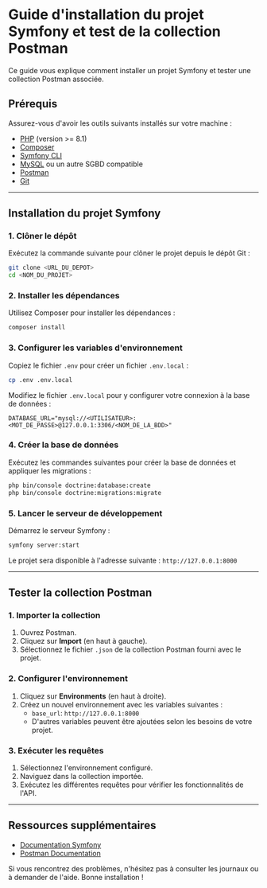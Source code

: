 # Guide d'installation du projet Symfony et test de la collection Postman

Ce guide vous explique comment installer un projet Symfony et tester une collection Postman associée.

## Prérequis

Assurez-vous d'avoir les outils suivants installés sur votre machine :
- [PHP](https://www.php.net/downloads) (version >= 8.1)
- [Composer](https://getcomposer.org/)
- [Symfony CLI](https://symfony.com/download)
- [MySQL](https://www.mysql.com/) ou un autre SGBD compatible
- [Postman](https://www.postman.com/downloads/)
- [Git](https://git-scm.com/)

---

## Installation du projet Symfony

### 1. Clôner le dépôt

Exécutez la commande suivante pour clôner le projet depuis le dépôt Git :

```bash
git clone <URL_DU_DEPOT>
cd <NOM_DU_PROJET>
```

### 2. Installer les dépendances

Utilisez Composer pour installer les dépendances :

```bash
composer install
```

### 3. Configurer les variables d'environnement

Copiez le fichier `.env` pour créer un fichier `.env.local` :

```bash
cp .env .env.local
```

Modifiez le fichier `.env.local` pour y configurer votre connexion à la base de données :

```
DATABASE_URL="mysql://<UTILISATEUR>:<MOT_DE_PASSE>@127.0.0.1:3306/<NOM_DE_LA_BDD>"
```

### 4. Créer la base de données

Exécutez les commandes suivantes pour créer la base de données et appliquer les migrations :

```bash
php bin/console doctrine:database:create
php bin/console doctrine:migrations:migrate
```

### 5. Lancer le serveur de développement

Démarrez le serveur Symfony :

```bash
symfony server:start
```

Le projet sera disponible à l'adresse suivante : `http://127.0.0.1:8000`

---

## Tester la collection Postman

### 1. Importer la collection

1. Ouvrez Postman.
2. Cliquez sur **Import** (en haut à gauche).
3. Sélectionnez le fichier `.json` de la collection Postman fourni avec le projet.

### 2. Configurer l'environnement

1. Cliquez sur **Environments** (en haut à droite).
2. Créez un nouvel environnement avec les variables suivantes :
    - `base_url`: `http://127.0.0.1:8000`
    - D'autres variables peuvent être ajoutées selon les besoins de votre projet.

### 3. Exécuter les requêtes

1. Sélectionnez l'environnement configuré.
2. Naviguez dans la collection importée.
3. Exécutez les différentes requêtes pour vérifier les fonctionnalités de l'API.

---

## Ressources supplémentaires

- [Documentation Symfony](https://symfony.com/doc/current/index.html)
- [Postman Documentation](https://learning.postman.com/)

Si vous rencontrez des problèmes, n'hésitez pas à consulter les journaux ou à demander de l'aide. Bonne installation !

